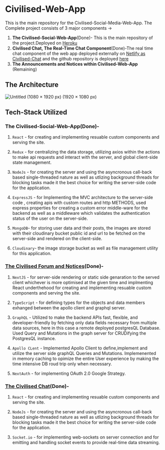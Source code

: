 # Civilised-Web-App
This is the main repository for the Civilised-Social-Media-Web-App.
The Complete project consists of 3 major components ->

1. **The Civilised-Social-Web-App**(Done)- This is the main repository of the project.Deployed on [Heroku](https://civilised-social-web-app.herokuapp.com/welcome)
2. **Civilised Chat, The Real-Time Chat Component**(Done)-The real time chat component of the web app deployed externally on [Netlify as Civilised-Chat](https://iiitp-civilised.netlify.app/) and the github repository is deployed [here](https://github.com/kb-0311/civilised-chat)
3. **The Announcements and Notices within Civilised-Web-App** (Remaining)


## The Architecture
![Untitled (1080 × 1920 px) (1920 × 1080 px)](https://user-images.githubusercontent.com/96020697/179420574-5f7212e1-fb0a-42f1-8a2e-8314f8e5da09.png)

## Tech-Stack Utilized

### **The Civilised-Social-Web-App**(Done)-
1. `React` - for creating and implementing resuable custom components and serving the site.

2. `Redux` - for centralizing the data storage, utilizing axios within the actions to make api requests and interact with the server, and global client-side state management.

3. `NodeJs` - for  creating the server and  using the asyncronous call-back based single-threaded nature as well as utlizing background threads for blocking tasks made it the best choice for writing the server-side code for the application.

4. `ExpressJS` - for Implementing the MVC architecture to the server-side code , creating apis with custom routes and http METHODS, used express properties for creating a custom error middle-ware for the backend as well as a middleware which validates the authentication status of the user on the server-side.

4. `MongoDB`- for storing user data and their posts, the images are stored with their cloudinary bucket public id and url to be fetched on the server-side and rendered on the client-side.

5. `Cloudinary`- the image storage bucket as well as file management utility for this application.

### **[The Civilised Forum and Notices](https://github.com/kb-0311/civilised-forum-and-notices)**(Done)-
1. `NextJS` - for server-side rendering or static side genaration to the served client whichever is more optimised at the given time and implmenting React underthehood for creating and implementing resuable custom components and serving the site.

2. `TypeScript` - for defining types for the objects and data members exhanged between the apollo client and graphql server. 

3. `GraphQL` -  Utilized to make the backend APIs fast, flexible, and developer-friendly by fetching only data fields necessary from multiple data sources, here in this case a remote deployed postgresQL Database. Used Query and Mutations in the graph server for CRUDifying the PostgresQL instance.

4. `Apollo CLent` - Implemented Apollo Client to define,implement and utilize the server side graphQL Queries and Mutations. Implemenented in memory caching to opimize the entire User experience by making the time intensive DB roud trip only when necessary.  

2. `NextAuth` - for implementing OAuth 2.0 Google Strategy.

### **[The Civilised Chat](https://github.com/kb-0311/civilised-chat)**(Done)-
1. `React` - for creating and implementing resuable custom components and serving the site.

2. `NodeJs` - for  creating the server and using the asyncronous call-back based single-threaded nature as well as utlizing background threads for blocking tasks made it the best choice for writing the server-side code for the application.

3. `Socket.io` - for implementing web-sockets on server connection and for emitting and handling socket events to provide real-time data streaming.  



